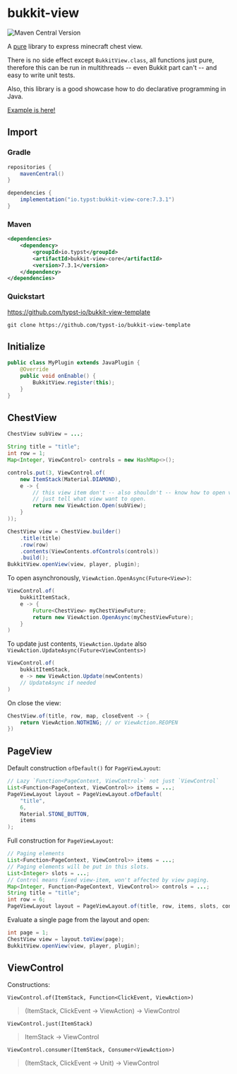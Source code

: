 # bukkit-view

![Maven Central Version](https://img.shields.io/maven-central/v/io.typst/bukkit-view-core)

A [pure](https://en.wikipedia.org/wiki/Purely_functional_programming) library to express minecraft chest view.

There is no side effect except `BukkitView.class`, all functions just pure, therefore this can be run in multithreads -- even Bukkit part can't -- and easy to write unit tests.

Also, this library is a good showcase how to do declarative programming in Java.

[Example is here!](https://github.com/typst-io/bukkit-view/blob/main/plugin/src/main/java/io/typst/bukkit/view/plugin/ViewPlugin.java)

## Import

### Gradle

```groovy
repositories {
    mavenCentral()
}

dependencies {
    implementation("io.typst:bukkit-view-core:7.3.1")
}
```

### Maven

```xml
<dependencies>
    <dependency>
        <groupId>io.typst</groupId>
        <artifactId>bukkit-view-core</artifactId>
        <version>7.3.1</version>
    </dependency>
</dependencies>
```

### Quickstart

https://github.com/typst-io/bukkit-view-template

```shell
git clone https://github.com/typst-io/bukkit-view-template
```

## Initialize

```java
public class MyPlugin extends JavaPlugin {
    @Override
    public void onEnable() {
        BukkitView.register(this);
    }
}
```

## ChestView

```java
ChestView subView = ...;

String title = "title";
int row = 1;
Map<Integer, ViewControl> controls = new HashMap<>();

controls.put(3, ViewControl.of(
    new ItemStack(Material.DIAMOND),
    e -> {
        // this view item don't -- also shouldn't -- know how to open view,
        // just tell what view want to open.
        return new ViewAction.Open(subView);
    }
));

ChestView view = ChestView.builder()
    .title(title)
    .row(row)
    .contents(ViewContents.ofControls(controls))
    .build();
BukkitView.openView(view, player, plugin);
```

To open asynchronously, `ViewAction.OpenAsync(Future<View>)`:

```java
ViewControl.of(
    bukkitItemStack,
    e -> {
        Future<ChestView> myChestViewFuture;
        return new ViewAction.OpenAsync(myChestViewFuture);
    }
)
```

To update just contents, `ViewAction.Update` also `ViewAction.UpdateAsync(Future<ViewContents>)`

```java
ViewControl.of(
    bukkitItemStack,
    e -> new ViewAction.Update(newContents)
    // UpdateAsync if needed
)
```

On close the view:

```java
ChestView.of(title, row, map, closeEvent -> {
    return ViewAction.NOTHING; // or ViewAction.REOPEN
})
```

## PageView

Default construction `ofDefault()` for `PageViewLayout`:

```java
// Lazy `Function<PageContext, ViewControl>` not just `ViewControl`
List<Function<PageContext, ViewControl>> items = ...;
PageViewLayout layout = PageViewLayout.ofDefault(
    "title", 
    6, 
    Material.STONE_BUTTON, 
    items
);
```

Full construction for `PageViewLayout`:

```java
// Paging elements
List<Function<PageContext, ViewControl>> items = ...;
// Paging elements will be put in this slots.
List<Integer> slots = ...;
// Control means fixed view-item, won't affected by view paging.
Map<Integer, Function<PageContext, ViewControl>> controls = ...;
String title = "title";
int row = 6;
PageViewLayout layout = PageViewLayout.of(title, row, items, slots, controls);
```

Evaluate a single page from the layout and open:

```java
int page = 1;
ChestView view = layout.toView(page);
BukkitView.openView(view, player, plugin);
```

## ViewControl

Constructions:

`ViewControl.of(ItemStack, Function<ClickEvent, ViewAction>)`

> (ItemStack, ClickEvent -> ViewAction) -> ViewControl

`ViewControl.just(ItemStack)`

> ItemStack -> ViewControl

`ViewControl.consumer(ItemStack, Consumer<ViewAction>)`

> (ItemStack, ClickEvent -> Unit) -> ViewControl
